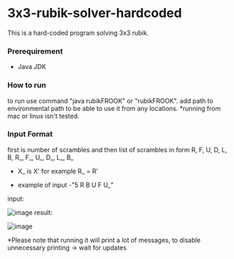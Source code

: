 # 3x3-rubik-solver-hardcoded

This is a hard-coded program solving 3x3 rubik.

### Prerequirement
- Java JDK

### How to run
to run use command "java rubikFROOK" or "rubikFROOK".
add path to environmental path to be able to use it from any locations.
*running from mac or linux isn't tested.

### Input Format
first is number of scrambles
and then list of scrambles in form R, F, U, D, L, B, R_, F_, U_, D_, L_, B_
* X_ is X' for example R_ = R'
- example of input
  -"5 R B U F U_"

input:

![image](https://github.com/NewBieCoderXD/3x3-rubik-solver-hardcoded-/assets/93028567/277fcce8-0c04-42de-adf3-1898f544e103)
result:

![image](https://github.com/NewBieCoderXD/3x3-rubik-solver-hardcoded-/assets/93028567/5f618e2f-4359-40ac-bf55-5fb5dfcd6f49)

*Please note that running it will print a lot of messages, to disable unnecessary printing -> wait for updates

